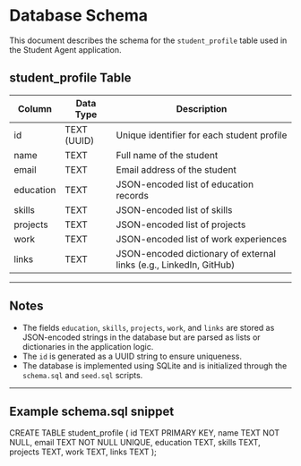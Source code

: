 # Database Schema

This document describes the schema for the `student_profile` table used in the Student Agent application.

## student_profile Table

| Column    | Data Type | Description                              |
|-----------|------------|------------------------------------------|
| id        | TEXT (UUID) | Unique identifier for each student profile |
| name      | TEXT       | Full name of the student                  |
| email     | TEXT       | Email address of the student              |
| education | TEXT       | JSON-encoded list of education records   |
| skills    | TEXT       | JSON-encoded list of skills               |
| projects  | TEXT       | JSON-encoded list of projects             |
| work      | TEXT       | JSON-encoded list of work experiences     |
| links     | TEXT       | JSON-encoded dictionary of external links (e.g., LinkedIn, GitHub) |

---

## Notes

- The fields `education`, `skills`, `projects`, `work`, and `links` are stored as JSON-encoded strings in the database but are parsed as lists or dictionaries in the application logic.
- The `id` is generated as a UUID string to ensure uniqueness.
- The database is implemented using SQLite and is initialized through the `schema.sql` and `seed.sql` scripts.

---

## Example schema.sql snippet

CREATE TABLE student_profile (
id TEXT PRIMARY KEY,
name TEXT NOT NULL,
email TEXT NOT NULL UNIQUE,
education TEXT,
skills TEXT,
projects TEXT,
work TEXT,
links TEXT
);
